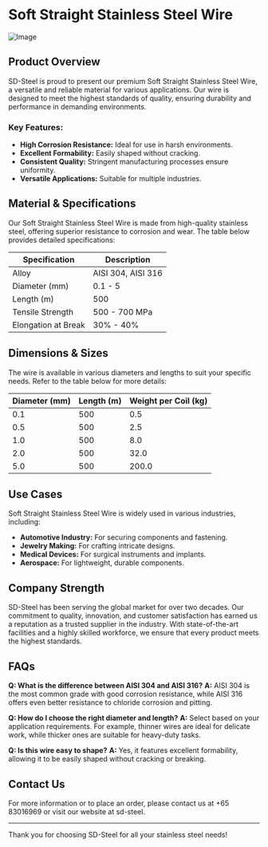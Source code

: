 # Soft Straight Stainless Steel Wire

![Image](https://github.com/user-attachments/assets/2567258e-e124-4816-932d-1809bd27ef0b)

## Product Overview

SD-Steel is proud to present our premium Soft Straight Stainless Steel Wire, a versatile and reliable material for various applications. Our wire is designed to meet the highest standards of quality, ensuring durability and performance in demanding environments.

### Key Features:
- **High Corrosion Resistance:** Ideal for use in harsh environments.
- **Excellent Formability:** Easily shaped without cracking.
- **Consistent Quality:** Stringent manufacturing processes ensure uniformity.
- **Versatile Applications:** Suitable for multiple industries.

## Material & Specifications

Our Soft Straight Stainless Steel Wire is made from high-quality stainless steel, offering superior resistance to corrosion and wear. The table below provides detailed specifications:

| Specification       | Description                       |
|---------------------|-----------------------------------|
| Alloy               | AISI 304, AISI 316                |
| Diameter (mm)       | 0.1 - 5                           |
| Length (m)          | 500                               |
| Tensile Strength    | 500 - 700 MPa                     |
| Elongation at Break | 30% - 40%                         |

## Dimensions & Sizes

The wire is available in various diameters and lengths to suit your specific needs. Refer to the table below for more details:

| Diameter (mm) | Length (m) | Weight per Coil (kg) |
|---------------|------------|----------------------|
| 0.1           | 500        | 0.5                  |
| 0.5           | 500        | 2.5                  |
| 1.0           | 500        | 8.0                  |
| 2.0           | 500        | 32.0                 |
| 5.0           | 500        | 200.0                |

## Use Cases

Soft Straight Stainless Steel Wire is widely used in various industries, including:
- **Automotive Industry:** For securing components and fastening.
- **Jewelry Making:** For crafting intricate designs.
- **Medical Devices:** For surgical instruments and implants.
- **Aerospace:** For lightweight, durable components.

## Company Strength

SD-Steel has been serving the global market for over two decades. Our commitment to quality, innovation, and customer satisfaction has earned us a reputation as a trusted supplier in the industry. With state-of-the-art facilities and a highly skilled workforce, we ensure that every product meets the highest standards.

## FAQs

**Q: What is the difference between AISI 304 and AISI 316?**
**A:** AISI 304 is the most common grade with good corrosion resistance, while AISI 316 offers even better resistance to chloride corrosion and pitting.

**Q: How do I choose the right diameter and length?**
**A:** Select based on your application requirements. For example, thinner wires are ideal for delicate work, while thicker ones are suitable for heavy-duty tasks.

**Q: Is this wire easy to shape?**
**A:** Yes, it features excellent formability, allowing it to be easily shaped without cracking or breaking.

## Contact Us

For more information or to place an order, please contact us at +65 83016969 or visit our website at  sd-steel.

---

Thank you for choosing SD-Steel for all your stainless steel needs!